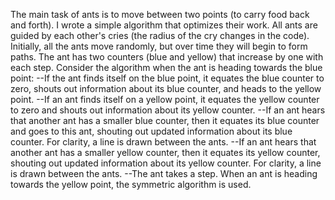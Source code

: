 The main task of ants is to move between two points (to carry food back and forth).
I wrote a simple algorithm that optimizes their work. All ants are guided by each other's cries (the radius of the cry changes in the code).
Initially, all the ants move randomly, but over time they will begin to form paths. The ant has two counters (blue and yellow) that increase by one with each step.
Consider the algorithm when the ant is heading towards the blue point:
--If the ant finds itself on the blue point, it equates the blue counter to zero, shouts out information about its blue counter, and heads to the yellow point.
--If an ant finds itself on a yellow point, it equates the yellow counter to zero and shouts out information about its yellow counter.
--If an ant hears that another ant has a smaller blue counter, then it equates its blue counter and goes to this ant, shouting out updated information about its blue counter. For clarity, a line is drawn between the ants.
--If an ant hears that another ant has a smaller yellow counter, then it equates its yellow counter, shouting out updated information about its yellow counter. For clarity, a line is drawn between the ants.
--The ant takes a step.
When an ant is heading towards the yellow point, the symmetric algorithm is used.

